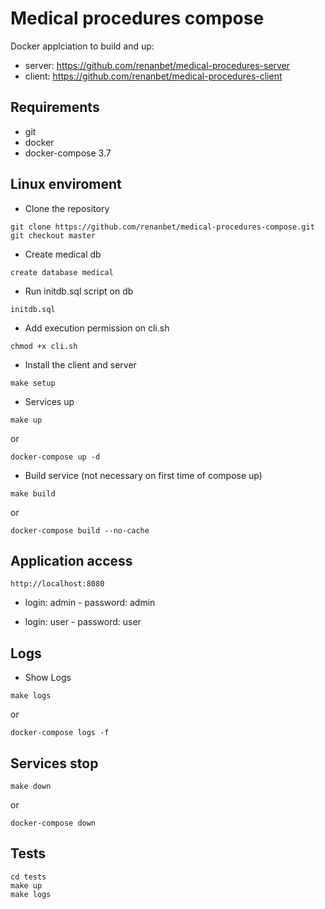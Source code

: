 # Medical procedures compose

Docker applciation to build and up:

- server: https://github.com/renanbet/medical-procedures-server
- client: https://github.com/renanbet/medical-procedures-client

## Requirements

- git
- docker
- docker-compose 3.7

## Linux enviroment

- Clone the repository

```
git clone https://github.com/renanbet/medical-procedures-compose.git
git checkout master
```

- Create medical db

```
create database medical
```

- Run initdb.sql script on db

```
initdb.sql
```

- Add execution permission on cli.sh

```
chmod +x cli.sh
```

- Install the client and server

```
make setup
```

- Services up

```
make up
```

or

```
docker-compose up -d
```

- Build service (not necessary on first time of compose up)

```
make build
```

or

```
docker-compose build --no-cache
```

## Application access

```
http://localhost:8080
```

- login: admin - password: admin

- login: user - password: user

## Logs

- Show Logs

```
make logs
```

or

```
docker-compose logs -f
```

## Services stop

```
make down
```

or

```
docker-compose down
```

## Tests

```
cd tests
make up
make logs
```
